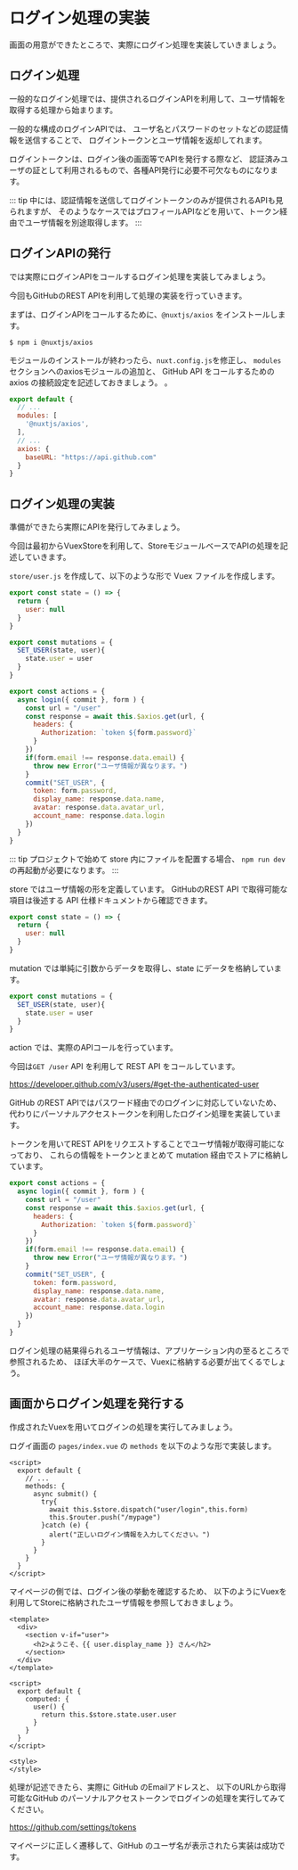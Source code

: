 # ログイン処理の実装

画面の用意ができたところで、実際にログイン処理を実装していきましょう。

## ログイン処理

一般的なログイン処理では、提供されるログインAPIを利用して、ユーザ情報を取得する処理から始まります。

一般的な構成のログインAPIでは、
ユーザ名とパスワードのセットなどの認証情報を送信することで、
ログイントークンとユーザ情報を返却してれます。

ログイントークンは、ログイン後の画面等でAPIを発行する際など、
認証済みユーザの証として利用されるもので、各種API発行に必要不可欠なものになります。

::: tip
中には、認証情報を送信してログイントークンのみが提供されるAPIも見られますが、
そのようなケースではプロフィールAPIなどを用いて、トークン経由でユーザ情報を別途取得します。
:::

## ログインAPIの発行

では実際にログインAPIをコールするログイン処理を実装してみましょう。

今回もGitHubのREST APIを利用して処理の実装を行っていきます。

まずは、ログインAPIをコールするために、`@nuxtjs/axios` をインストールします。

```
$ npm i @nuxtjs/axios
```

モジュールのインストールが終わったら、`nuxt.config.js`を修正し、
`modules` セクションへのaxiosモジュールの追加と、
GitHub API をコールするための axios の接続設定を記述しておきましょう。
。

```js
export default {
  // ...
  modules: [
    '@nuxtjs/axios',
  ],
  // ...
  axios: {
    baseURL: "https://api.github.com"
  }
}
```

## ログイン処理の実装

準備ができたら実際にAPIを発行してみましょう。

今回は最初からVuexStoreを利用して、StoreモジュールベースでAPIの処理を記述していきます。

`store/user.js` を作成して、以下のような形で Vuex ファイルを作成します。

```js
export const state = () => {
  return {
    user: null
  }
}

export const mutations = {
  SET_USER(state, user){
    state.user = user
  }
}

export const actions = {
  async login({ commit }, form ) {
    const url = "/user"
    const response = await this.$axios.get(url, {
      headers: {
        Authorization: `token ${form.password}`
      }
    })
    if(form.email !== response.data.email) {
      throw new Error("ユーザ情報が異なります。")
    }
    commit("SET_USER", {
      token: form.password,
      display_name: response.data.name,
      avatar: response.data.avatar_url,
      account_name: response.data.login
    })
  }
}
```

::: tip
プロジェクトで始めて store 内にファイルを配置する場合、
`npm run dev` の再起動が必要になります。
:::

store ではユーザ情報の形を定義しています。
GitHubのREST API で取得可能な項目は後述する API 仕様ドキュメントから確認できます。

```js
export const state = () => {
  return {
    user: null
  }
}
```

mutation では単純に引数からデータを取得し、state にデータを格納しています。

```js
export const mutations = {
  SET_USER(state, user){
    state.user = user
  }
}
```

action では、実際のAPIコールを行っています。

今回は`GET /user` API を利用して REST API をコールしています。

https://developer.github.com/v3/users/#get-the-authenticated-user 

GitHub のREST APIではパスワード経由でのログインに対応していないため、
代わりにパーソナルアクセストークンを利用したログイン処理を実装しています。

トークンを用いてREST APIをリクエストすることでユーザ情報が取得可能になっており、
これらの情報をトークンとまとめて mutation 経由でストアに格納しています。

```js
export const actions = {
  async login({ commit }, form ) {
    const url = "/user"
    const response = await this.$axios.get(url, {
      headers: {
        Authorization: `token ${form.password}`
      }
    })
    if(form.email !== response.data.email) {
      throw new Error("ユーザ情報が異なります。")
    }
    commit("SET_USER", {
      token: form.password,
      display_name: response.data.name,
      avatar: response.data.avatar_url,
      account_name: response.data.login
    })
  }
}
```

ログイン処理の結果得られるユーザ情報は、アプリケーション内の至るところで参照されるため、
ほぼ大半のケースで、Vuexに格納する必要が出てくるでしょう。

## 画面からログイン処理を発行する

作成されたVuexを用いてログインの処理を実行してみましょう。

ログイ画面の `pages/index.vue` の `methods` を以下のような形で実装します。

```vue
<script>
  export default {
    // ...
    methods: {
      async submit() {
        try{
          await this.$store.dispatch("user/login",this.form)
          this.$router.push("/mypage")
        }catch (e) {
          alert("正しいログイン情報を入力してください。")
        }
      }
    }
  }
</script>
```

マイページの側では、ログイン後の挙動を確認するため、
以下のようにVuexを利用してStoreに格納されたユーザ情報を参照しておきましょう。

```vue
<template>
  <div>
    <section v-if="user">
      <h2>ようこそ、{{ user.display_name }} さん</h2>
    </section>
  </div>
</template>

<script>
  export default {
    computed: {
      user() {
        return this.$store.state.user.user
      }
    }
  }
</script>

<style>
</style>
```

処理が記述できたら、実際に GitHub のEmailアドレスと、
以下のURLから取得可能なGitHub のパーソナルアクセストークンでログインの処理を実行してみてください。

https://github.com/settings/tokens

マイページに正しく遷移して、GitHub のユーザ名が表示されたら実装は成功です。
